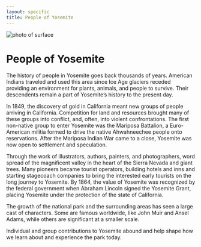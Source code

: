 ```yaml
---
layout: specific
title: People of Yosemite
---
```

<img src="/web1-jekyll/img/yose.jpg" alt="photo of surface" class="photo-surface">
<div class="People">
  <div class="water-name">
  <h1>People of Yosemite</h1>
  </div>
      <div class="water2">
<p>The history of people in Yosemite goes back thousands of years. American Indians traveled and used this area since Ice Age glaciers receded providing an environment for plants, animals, and people to survive. Their descendents remain a part of Yosemite’s history to the present day.

In 1849, the discovery of gold in California meant new groups of people arriving in California. Competition for land and resources brought many of these groups into conflict, and, often, into violent confrontations. The first non-native group to enter Yosemite was the Mariposa Battalion, a Euro-American militia formed to drive the native Ahwahneechee people onto reservations. After the Mariposa Indian War came to a close, Yosemite was now open to settlement and speculation.

Through the work of illustrators, authors, painters, and photographers, word spread of the magnificent valley in the heart of the Sierra Nevada and giant trees. Many pioneers became tourist operators, building hotels and inns and starting stagecoach companies to bring the interested early tourists on the long journey to Yosemite. By 1864, the value of Yosemite was recognized by the federal government when Abraham Lincoln signed the Yosemite Grant, placing Yosemite under the protection of the state of California.

The growth of the national park and the surrounding areas has seen a large cast of characters. Some are famous worldwide, like John Muir and Ansel Adams, while others are significant at a smaller scale.

Individual and group contributions to Yosemite abound and help shape how we learn about and experience the park today.</p>
</div>
</div>
